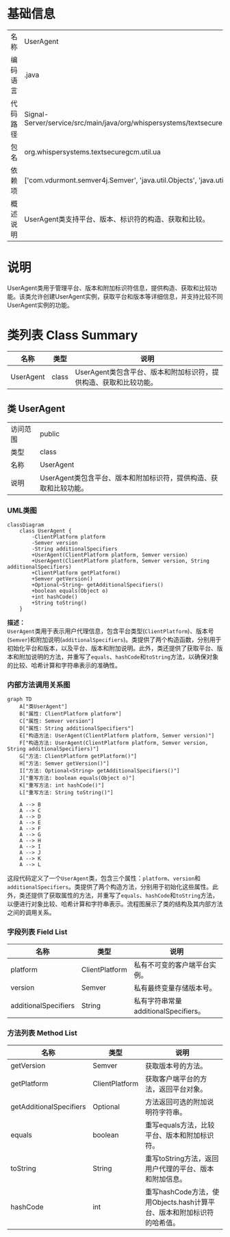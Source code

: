 # 基础信息

|      |      |
|------|------|
| 名称 | UserAgent |
| 编码语言 | .java |
| 代码路径 | Signal-Server/service/src/main/java/org/whispersystems/textsecuregcm/util/ua/UserAgent.java |
| 包名 | org.whispersystems.textsecuregcm.util.ua |
| 依赖项 | ['com.vdurmont.semver4j.Semver', 'java.util.Objects', 'java.util.Optional'] |
| 概述说明 | UserAgent类支持平台、版本、标识符的构造、获取和比较。 |

# 说明

UserAgent类用于管理平台、版本和附加标识符信息，提供构造、获取和比较功能。该类允许创建UserAgent实例，获取平台和版本等详细信息，并支持比较不同UserAgent实例的功能。

# 类列表 Class Summary

| 名称   | 类型  | 说明 |
|-------|------|-------------|
| UserAgent | class | UserAgent类包含平台、版本和附加标识符，提供构造、获取和比较功能。 |



## 类 UserAgent

|      |      |
|------|------|
| 访问范围 | public |
| 类型 | class |
| 名称 | UserAgent |
| 说明 | UserAgent类包含平台、版本和附加标识符，提供构造、获取和比较功能。 |


### UML类图

```mermaid
classDiagram
    class UserAgent {
        -ClientPlatform platform
        -Semver version
        -String additionalSpecifiers
        +UserAgent(ClientPlatform platform, Semver version)
        +UserAgent(ClientPlatform platform, Semver version, String additionalSpecifiers)
        +ClientPlatform getPlatform()
        +Semver getVersion()
        +Optional~String~ getAdditionalSpecifiers()
        +boolean equals(Object o)
        +int hashCode()
        +String toString()
    }
```

**描述：**  
`UserAgent`类用于表示用户代理信息，包含平台类型(`ClientPlatform`)、版本号(`Semver`)和附加说明(`additionalSpecifiers`)。类提供了两个构造函数，分别用于初始化平台和版本，以及平台、版本和附加说明。此外，类还提供了获取平台、版本和附加说明的方法，并重写了`equals`、`hashCode`和`toString`方法，以确保对象的比较、哈希计算和字符串表示的准确性。


### 内部方法调用关系图

```mermaid
graph TD
    A["类UserAgent"]
    B["属性: ClientPlatform platform"]
    C["属性: Semver version"]
    D["属性: String additionalSpecifiers"]
    E["构造方法: UserAgent(ClientPlatform platform, Semver version)"]
    F["构造方法: UserAgent(ClientPlatform platform, Semver version, String additionalSpecifiers)"]
    G["方法: ClientPlatform getPlatform()"]
    H["方法: Semver getVersion()"]
    I["方法: Optional<String> getAdditionalSpecifiers()"]
    J["重写方法: boolean equals(Object o)"]
    K["重写方法: int hashCode()"]
    L["重写方法: String toString()"]

    A --> B
    A --> C
    A --> D
    A --> E
    A --> F
    A --> G
    A --> H
    A --> I
    A --> J
    A --> K
    A --> L
```

这段代码定义了一个`UserAgent`类，包含三个属性：`platform`、`version`和`additionalSpecifiers`。类提供了两个构造方法，分别用于初始化这些属性。此外，类还提供了获取属性的方法，并重写了`equals`、`hashCode`和`toString`方法，以便进行对象比较、哈希计算和字符串表示。流程图展示了类的结构及其内部方法之间的调用关系。

### 字段列表 Field List

| 名称  | 类型  | 说明 |
|-------|-------|------|
| platform | ClientPlatform | 私有不可变的客户端平台实例。 |
| version | Semver | 私有最终变量存储版本号。 |
| additionalSpecifiers | String | 私有字符串常量additionalSpecifiers。 |

### 方法列表 Method List

| 名称  | 类型  | 说明 |
|-------|-------|------|
| getVersion | Semver | 获取版本号的方法。 |
| getPlatform | ClientPlatform | 获取客户端平台的方法，返回平台对象。 |
| getAdditionalSpecifiers | Optional<String> | 方法返回可选的附加说明符字符串。 |
| equals | boolean | 重写equals方法，比较平台、版本和附加标识符。 |
| toString | String | 重写toString方法，返回用户代理的平台、版本和附加信息。 |
| hashCode | int | 重写hashCode方法，使用Objects.hash计算平台、版本和附加标识符的哈希值。 |





